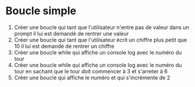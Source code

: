 # Boucle simple
1. Créer une boucle qui tant que l'utilisateur n'entre pas de valeur dans un prompt il lui est demandé de rentrer une valeur
2. Créer une boucle qui tant que l'utilisateur écrit un chiffre plus petit que 10 il lui est demandé de rentrer un chiffre
3. Créer une boucle while qui affiche un console log avec le numéro du tour 
4. Créer une boucle while qui affiche un console log avec le numéro du tour en sachant que le tour doit commencer à 3 et s'arreter à 6
5. Créer une boucle qui affiche le numéro et qui s'incrémente de 2
